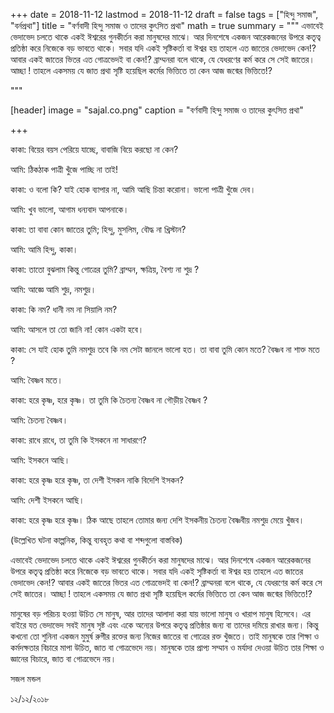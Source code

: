 +++
date = 2018-11-12
lastmod = 2018-11-12
draft = false
tags = ["হিন্দু সমাজ", "বর্নপ্রথা"]
title = "বর্ণবাদী হিন্দু সমাজ ও তাদের কুৎসিত প্রথা"
math = true
summary = """
এভাবেই ভেদাভেদ চলতে থাকে একই ঈশ্বরের গুনকীর্তন করা মানুষদের মাঝে। আর দিনশেষে একজন আরেকজনের উপরে কতৃত্ব প্রতিষ্ঠা করে নিজেকে বড় ভাবতে থাকে। সবার যদি একই সৃষ্টিকর্তা বা ঈশ্বর হয় তাহলে এত জাতের ভেদাভেদ কেন!? আবার একই জাতের ভিতর এত গোত্রভেদই বা কেন!? ব্রাম্মনরা বলে থাকে, যে যেধরণের কর্ম করে সে সেই জাতের। আচ্ছা ! তাহলে একসময় যে জাত প্রথা সৃষ্টি হয়েছিল কর্মের ভিত্তিতে তা কেন আজ জন্মের ভিত্তিতে!? 

"""

[header]
image = "sajal.co.png"
caption = "বর্ণবাদী হিন্দু সমাজ ও তাদের কুৎসিত প্রথা"

+++

কাকা: বিয়ের বয়স পেরিয়ে যাচ্ছে, বাবাজি বিয়ে করছো না কেন?
 
আমি: ঠিকঠাক পাত্রী খুঁজে পাচ্ছি না তাই!

কাকা: ও বলো কি? যাই হোক ব্যাপার না, আমি আছি চিন্তা করোনা। ভালো পাত্রী খুঁজে দেব।

আমি: খুব ভালো, আগাম ধন্যবাদ আপনাকে।

কাকা: তা বাবা কোন জাতের তুমি; হিন্দু, মুসলিম, বৌদ্ধ না খ্রিস্টান?

আমি: আমি হিন্দু, কাকা।

কাকা: তাতো বুঝলাম কিন্তু গোত্রের তুমি? ব্রাম্মন, ক্ষত্রিয়, বৈশ্য না শুদ্র ? 

আমি: আজ্ঞে আমি শুদ্র, নমশুদ্র।

কাকা: কি নম? ধানী নম না সিয়ালি নম?

আমি: আসলে তা তো জানি না! কোন একটা হবে।

কাকা: সে যাই হোক তুমি নমশুদ্র তবে কি নম সেটা জানলে ভালো হত। তা বাবা তুমি কোন মতে? বৈষ্ণব না শাক্ত মতে ?

আমি: বৈষ্ণব মতে।

কাকা: হরে কৃষ্ণ, হরে কৃষ্ণ। তা তুমি কি চৈতন্য বৈষ্ণব না গৌড়ীয় বৈষ্ণব ?

আমি: চৈতন্য বৈষ্ণব।

কাকা: রাধে রাধে, তা তুমি কি ইসকনে না সাধারণে?

আমি: ইসকনে আছি।

কাকা: হরে কৃষ্ণ হরে কৃষ্ণ, তা দেশী ইসকন নাকি বিদেশি ইসকন?

আমি: দেশী ইসকনে আছি।

কাকা: হরে কৃষ্ণ হরে কৃষ্ণ। ঠিক আছে তাহলে তোমার জন্য দেশি ইসকনীয় চৈতন্য বৈষ্ণবীয় নমশুদ্র মেয়ে খুঁজব।

(উল্লেখিত ঘটনা কাল্পনিক, কিন্তু ব্যবহৃত কথা বা শব্দগুলো বাস্তবিক)

এভাবেই ভেদাভেদ চলতে থাকে একই ঈশ্বরের গুনকীর্তন করা মানুষদের মাঝে। আর দিনশেষে একজন আরেকজনের উপরে কতৃত্ব প্রতিষ্ঠা করে নিজেকে বড় ভাবতে থাকে। সবার যদি একই সৃষ্টিকর্তা বা ঈশ্বর হয় তাহলে এত জাতের ভেদাভেদ কেন!? আবার একই জাতের ভিতর এত গোত্রভেদই বা কেন!? ব্রাম্মনরা বলে থাকে, যে যেধরণের কর্ম করে সে সেই জাতের। আচ্ছা ! তাহলে একসময় যে জাত প্রথা সৃষ্টি হয়েছিল কর্মের ভিত্তিতে তা কেন আজ জন্মের ভিত্তিতে!? 

মানুষের বড় পরিচয় হওয়া উচিত সে মানুষ, আর তাদের আলাদা করা যায় ভালো মানুষ ও খারাপ মানুষ হিসেবে। এর বাইরে যত ভেদাভেদ সবই মানুষ সৃষ্ট এবং একে অন্যের উপরে কতৃত্ব প্রতিষ্ঠার জন্য বা তাদের দমিয়ে রাখার জন্য। কিন্তু কখনো তো শুনিনা একজন মুমুর্ষ রুগীর রক্তের জন্য নিজের জাতের বা গোত্রের রক্ত খুঁজতে। তাই মানুষকে তার শিক্ষা ও কর্মদক্ষতার বিচারে মাপা উচিত, জাত বা গোত্রভেদে নয়। মানুষকে তার প্রাপ্য সম্মান ও মর্যাদা দেওয়া উচিত তার শিক্ষা ও জ্ঞানের বিচারে, জাত বা গোত্রভেদে নয়।

সজল মন্ডল

১২/১২/২০১৮
